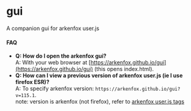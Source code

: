 # gui
A companion gui for arkenfox user.js

#### FAQ

- __Q: How do I open the arkenfox gui?__  
    A: With your web browser at [https://arkenfox.github.io/gui](https://arkenfox.github.io/gui) (this opens index.html).
- __Q: How can I view a previous version of arkenfox user.js (ie I use firefox ESR)?__  
    A: To specify arkenfox version: `https://arkenfox.github.io/gui?v=115.1`.  
        note: version is arkenfox (not firefox), refer to [arkenfox user.js tags](https://github.com/arkenfox/user.js/tags)
